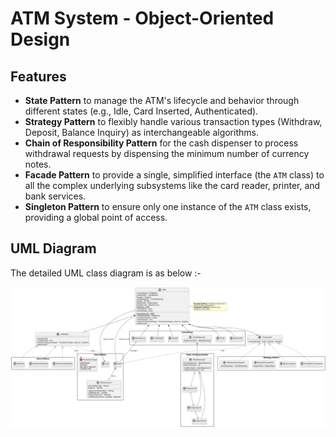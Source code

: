 # ATM System - Object-Oriented Design


## Features

* **State Pattern** to manage the ATM's lifecycle and behavior through different states (e.g., Idle, Card Inserted, Authenticated).
* **Strategy Pattern** to flexibly handle various transaction types (Withdraw, Deposit, Balance Inquiry) as interchangeable algorithms.
* **Chain of Responsibility Pattern** for the cash dispenser to process withdrawal requests by dispensing the minimum number of currency notes.
* **Facade Pattern** to provide a single, simplified interface (the `ATM` class) to all the complex underlying subsystems like the card reader, printer, and bank services.
* **Singleton Pattern** to ensure only one instance of the `ATM` class exists, providing a global point of access.


## UML Diagram

The detailed UML class diagram is as below :-

![ATM System UML Diagram](https://github.com/siddharthbaleja7/DesignPattern/blob/main/ATM/ATM.png)
